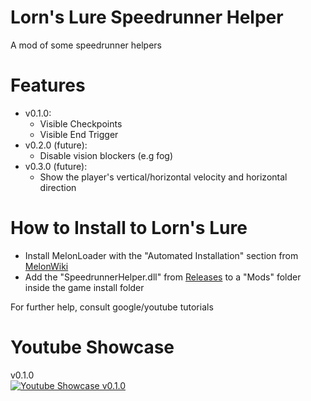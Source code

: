 # Lorn's Lure Speedrunner Helper
 A mod of some speedrunner helpers

# Features
* v0.1.0:
	* Visible Checkpoints
	* Visible End Trigger
* v0.2.0 (future):
	* Disable vision blockers (e.g fog)
* v0.3.0 (future):
	* Show the player's vertical/horizontal velocity and horizontal direction

# How to Install to Lorn's Lure
* Install MelonLoader with the "Automated Installation" section from [MelonWiki](https://melonwiki.xyz/#/?id=requirements)
* Add the "SpeedrunnerHelper.dll" from [Releases](https://github.com/XdotCore/SpeedrunnerHelper/releases) to a "Mods" folder inside the game install folder

For further help, consult google/youtube tutorials

# Youtube Showcase
v0.1.0\
[![Youtube Showcase v0.1.0](http://img.youtube.com/vi/fVa6GTA-NIs/0.jpg)](https://www.youtube.com/watch?v=fVa6GTA-NIs "Visible Checkpoints and End Trigger Showcase | Lorn's Lure Mod")
